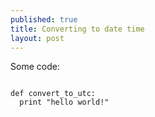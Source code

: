 ```yaml
---
published: true
title: Converting to date time
layout: post
---
```

Some code:

```

def convert_to_utc:
  print "hello world!"

```